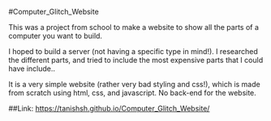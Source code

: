 #Computer_Glitch_Website

This was a project from school to make a website to show all the parts of a computer you want to build.

I hoped to build a server (not having a specific type in mind!). I researched the different parts, and tried to include the most expensive parts that I could have include..

It is a very simple website (rather very bad styling and css!), which is made from scratch using html, css, and javascript. No back-end for the website.

##Link: https://tanishsh.github.io/Computer_Glitch_Website/

